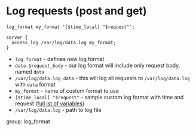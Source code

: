 # Log requests (post and get)

```nginx
log_format my_format '[$time_local] "$request"';

server {
  access_log /var/log/data.log my_format;
}
```

- `log_format` - defines new log format
- `data $request_body` - our log format will include only request body, named ```data```
- `/var/log/data.log data` - this will log all requests to ```/var/log/data.log``` with ```data``` format
- `my_format` - name of custom format to use
- `[$time_local] "$request"` - sample custom log format with time and request ([full ist of variables](http://nginx.org/en/docs/varindex.html))
- `/var/log/data.log` - path to log file

group: log_format


